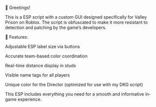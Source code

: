 👋 Greetings!

This is a ESP script with a custom GUI designed specifically for Valley Prison on Roblox. The script is obfuscated to make it more resistant to detection and patching by the game’s developers.

🔧 Features:

Adjustable ESP label size via buttons

Accurate team-based color coordination

Real-time distance display in studs

Visible name tags for all players

Unique color for the Director (optimized for use with my DKG script)

This ESP includes everything you need for a smooth and informative in-game experience.
